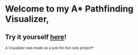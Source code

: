 # Welcome to my A* Pathfinding Visualizer, 

## Try it yourself [here](https://ahmedali0308.github.io/astar/)!

<sub>*A* Visualizer was made as a just-for-fun solo project*</sub>
